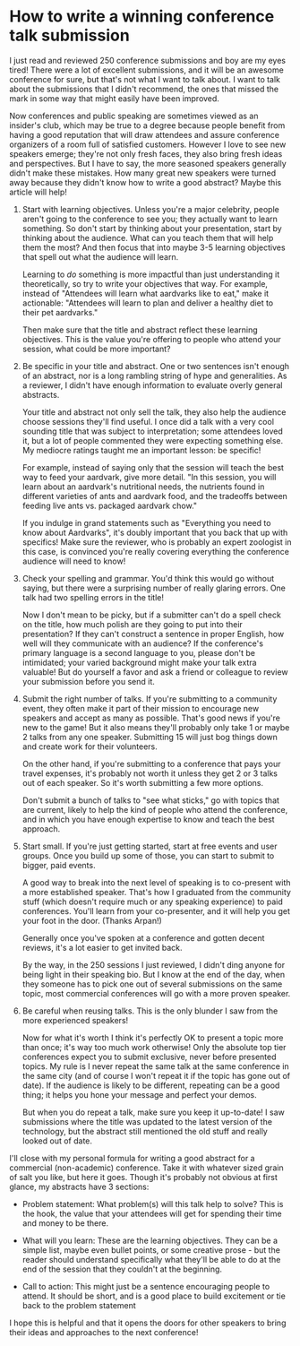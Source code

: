 # How to write a winning conference talk submission

I just read and reviewed 250 conference submissions and boy are my eyes tired! There were a lot of excellent submissions, and it will be an awesome conference for sure, but that's not what I want to talk about. I want to talk about the submissions that I didn't recommend, the ones that missed the mark in some way that might easily have been improved.

Now conferences and public speaking are sometimes viewed as an insider's club, which may be true to a degree because people benefit from having a good reputation that will draw attendees and assure conference organizers of a room full of satisfied customers. However I love to see new speakers emerge; they're not only fresh faces, they also bring fresh ideas and perspectives. But I have to say, the more seasoned speakers generally didn't make these mistakes. How many great new speakers were turned away because they didn't know how to write a good abstract? Maybe this article will help!

1. Start with learning objectives. Unless you're a major celebrity, people aren't going to the conference to see you; they actually want to learn something. So don't start by thinking about your presentation, start by thinking about the audience. What can you teach them that will help them the most? And then focus that into maybe 3-5 learning objectives that spell out what the audience will learn.

    Learning to _do_ something is more impactful than just understanding it theoretically, so try to write your objectives that way. For example, instead of "Attendees will learn what aardvarks like to eat," make it actionable: "Attendees will learn to plan and deliver a healthy diet to their pet aardvarks."

    Then make sure that the title and abstract reflect these learning objectives. This is the value you're offering to people who attend your session, what could be more important?

1. Be specific in your title and abstract. One or two sentences isn't enough of an abstract, nor is a long rambling string of hype and generalities. As a reviewer, I didn't have enough information to evaluate overly general abstracts.

     Your title and abstract not only sell the talk, they also help the audience choose sessions they'll find useful. I once did a talk with a very cool sounding title that was subject to interpretation; some attendees loved it, but a lot of people commented they were expecting something else. My mediocre ratings taught me an important lesson: be specific!

    For example, instead of saying only that the session will teach the best way to feed your aardvark, give more detail. "In this session, you will learn about an aardvark's nutritional needs, the nutrients found in different varieties of ants and aardvark food, and the tradeoffs between feeding live ants vs. packaged aardvark chow."

    If you indulge in grand statements such as "Everything you need to know about Aardvarks", it's doubly important that you back that up with specifics! Make sure the reviewer, who is probably an expert zoologist in this case, is convinced you're really covering everything the conference audience will need to know!

1. Check your spelling and grammar. You'd think this would go without saying, but there were a surprising number of really glaring errors. One talk had two spelling errors in the title!

     Now I don't mean to be picky, but if a submitter can't do a spell check on the title, how much polish are they going to put into their presentation? If they can't construct a sentence in proper English, how well will they communicate with an audience? If the conference's primary language is a second language to you, please don't be intimidated; your varied background might make your talk extra valuable! But do yourself a favor and ask a friend or colleague to review your submission before you send it.


1. Submit the right number of talks. If you're submitting to a community event, they often make it part of their mission to encourage new speakers and accept as many as possible. That's good news if you're new to the game! But it also means they'll probably only take 1 or maybe 2 talks from any one speaker. Submitting 15 will just bog things down and create work for their volunteers.

    On the other hand, if you're submitting to a conference that pays your travel expenses, it's probably not worth it unless they get 2 or 3 talks out of each speaker. So it's worth submitting a few more options.

    Don't submit a bunch of talks to "see what sticks," go with topics that are current, likely to help the kind of people who attend the conference, and in which you have enough expertise to know and teach the best approach.

1. Start small. If you're just getting started, start at free events and user groups. Once you build up some of those, you can start to submit to bigger, paid events.

    A good way to break into the next level of speaking is to co-present with a more established speaker. That's how I graduated from the community stuff (which doesn't require much or any speaking experience) to paid conferences. You'll learn from your co-presenter, and it will help you get your foot in the door.  (Thanks Arpan!)
    
    Generally once you've spoken at a conference and gotten decent reviews, it's a lot easier to get invited back.

    By the way, in the 250 sessions I just reviewed, I didn't ding anyone for being light in their speaking bio. But I know at the end of the day, when they someone has to pick one out of several submissions on the same topic, most commercial conferences will go with a more proven speaker.

1. Be careful when reusing talks. This is the only blunder I saw from the more experienced speakers! 

    Now for what it's worth I think it's perfectly OK to present a topic more than once; it's way too much work otherwise! Only the absolute top tier conferences expect you to submit exclusive, never before presented topics. My rule is I never repeat the same talk at the same conference in the same city (and of course I won't repeat it if the topic has gone out of date). If the audience is likely to be different, repeating can be a good thing; it helps you hone your message and perfect your demos. 
    
    But when you do repeat a talk, make sure you keep it up-to-date! I saw submissions where the title was updated to the latest version of the technology, but the abstract still mentioned the old stuff and really looked out of date.

I'll close with my personal formula for writing a good abstract for a commercial (non-academic) conference. Take it with whatever sized grain of salt you like, but here it goes. Though it's probably not obvious at first glance, my abstracts have 3 sections:

* Problem statement: What problem(s) will this talk help to solve? This is the hook, the value that your attendees will get for spending their time and money to be there.

* What will you learn: These are the learning objectives. They can be a simple list, maybe even bullet points, or some creative prose - but the reader should understand specifically what they'll be able to do at the end of the session that they couldn't at the beginning.

* Call to action: This might just be a sentence encouraging people to attend. It should be short, and is a good place to build excitement or tie back to the problem statement


I hope this is helpful and that it opens the doors for other speakers to bring their ideas and approaches to the next conference!